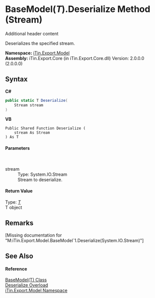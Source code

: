# BaseModel(*T*).Deserialize Method (Stream)
Additional header content 

Deserializes the specified stream.

**Namespace:**&nbsp;<a href="N_iTin_Export_Model">iTin.Export.Model</a><br />**Assembly:**&nbsp;iTin.Export.Core (in iTin.Export.Core.dll) Version: 2.0.0.0 (2.0.0.0)

## Syntax

**C#**<br />
``` C#
public static T Deserialize(
	Stream stream
)
```

**VB**<br />
``` VB
Public Shared Function Deserialize ( 
	stream As Stream
) As T
```


#### Parameters
&nbsp;<dl><dt>stream</dt><dd>Type: System.IO.Stream<br />Stream to deserialize.</dd></dl>

#### Return Value
Type: <a href="T_iTin_Export_Model_BaseModel_1">*T*</a><br />T object

## Remarks
\[Missing <remarks> documentation for "M:iTin.Export.Model.BaseModel`1.Deserialize(System.IO.Stream)"\]

## See Also


#### Reference
<a href="T_iTin_Export_Model_BaseModel_1">BaseModel(T) Class</a><br /><a href="Overload_iTin_Export_Model_BaseModel_1_Deserialize">Deserialize Overload</a><br /><a href="N_iTin_Export_Model">iTin.Export.Model Namespace</a><br />